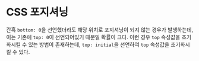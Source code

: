 # CSS 포지셔닝

간혹 `bottom: 0`을 선언했더라도 해당 위치로 포지셔닝이 되지 않는 경우가 발생하는데, 이는 기존에 `top: 0`이 선언되어있기 때문일 확률이 크다. 이런 경우 `top` 속성값을 초기화시킬 수 있는 방법이 존재하는데, `top: initial`을 선언하여 `top` 속성값을 초기화시킬 수 있다.
